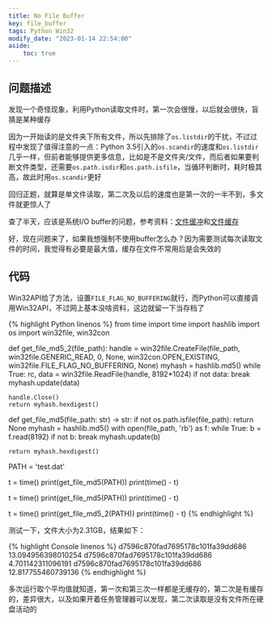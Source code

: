```yaml
---
title: No File Buffer
key: file_buffer
tags: Python Win32
modify_date: "2023-01-14 22:54:00"
aside:
    toc: true
---
```


## 问题描述

发现一个奇怪现象，利用Python读取文件时，第一次会很慢，以后就会很快，盲猜是某种缓存

因为一开始读的是文件夹下所有文件，所以先排除了`os.listdir`的干扰，不过过程中发现了值得注意的一点：Python 3.5引入的`os.scandir`的速度和`os.listdir`几乎一样，但前者能够提供更多信息，比如是不是文件夹/文件，而后者如果要判断文件类型，还需要`os.path.isdir`和`os.path.isfile`，当循环判断时，耗时极其高，故此时用`os.scandir`更好

回归正题，就算是单文件读取，第二次及以后的速度也是第一次的一半不到，多文件就更惊人了

查了半天，应该是系统I/O buffer的问题，参考资料：[文件缓冲](https://learn.microsoft.com/zh-cn/windows/win32/fileio/file-buffering)和[文件缓存](https://learn.microsoft.com/zh-cn/windows/win32/fileio/file-caching)

好，现在问题来了，如果我想强制不使用buffer怎么办？因为需要测试每次读取文件的时间，我觉得有必要是最大值，缓存在文件不常用后是会失效的

## 代码

Win32API给了方法，设置`FILE_FLAG_NO_BUFFERING`就行，而Python可以直接调用Win32API，不过网上基本没啥资料，这边就留一下当存档了

{% highlight Python linenos %}
from time import time
import hashlib
import os
import win32file, win32con

def get_file_md5_2(file_path):
    handle = win32file.CreateFile(file_path, win32file.GENERIC_READ, 0, None, win32con.OPEN_EXISTING, win32file.FILE_FLAG_NO_BUFFERING, None)
    myhash = hashlib.md5()
    while True:
        rc, data = win32file.ReadFile(handle, 8192*1024)
        if not data:
            break
        myhash.update(data)

    handle.Close()
    return myhash.hexdigest()

def get_file_md5(file_path: str) -> str:
    if not os.path.isfile(file_path):
        return None
    myhash = hashlib.md5()
    with open(file_path, 'rb') as f:
        while True:
            b = f.read(8192)
            if not b:
                break
            myhash.update(b)

    return myhash.hexdigest()

PATH = 'test.dat'

t = time()
print(get_file_md5(PATH))
print(time() - t)

t = time()
print(get_file_md5(PATH))
print(time() - t)

t = time()
print(get_file_md5_2(PATH))
print(time() - t)
{% endhighlight %}

测试一下，文件大小为2.31GB，结果如下：

{% highlight Console linenos %}
d7596c870fad7695178c101fa39dd686
13.094956398010254
d7596c870fad7695178c101fa39dd686
4.701142311096191
d7596c870fad7695178c101fa39dd686
12.817755460739136
{% endhighlight %}

多次运行取个平均值就知道，第一次和第三次一样都是无缓存的，第二次是有缓存的，差异很大，以及如果开着任务管理器可以发现，第二次读取是没有文件所在硬盘活动的
